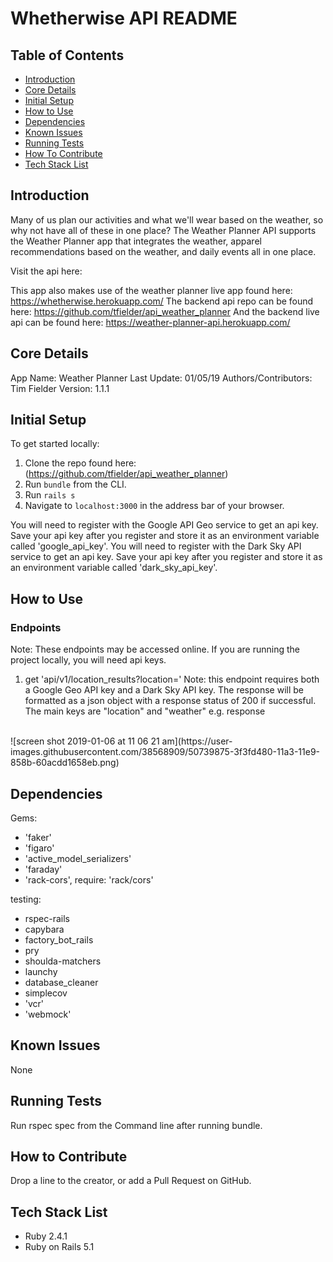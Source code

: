 # Whetherwise API README
## Table of Contents

* [Introduction](#introduction)
* [Core Details](#core-details)
* [Initial Setup](#initial-setup)
* [How to Use](#how-to-use)
* [Dependencies](#dependencies)
* [Known Issues](#known-issues)
* [Running Tests](#running-tests)
* [How To Contribute](#how-to-contribute)
* [Tech Stack List](#tech-stack-list)

## <a name="introduction"></a>Introduction
  Many of us plan our activities and what we'll wear based on the weather, so why not have all of these in one place? The Weather Planner API supports the Weather Planner app that integrates the weather, apparel recommendations based on the weather, and daily events all in one place.

  Visit the api here:

  This app also makes use of the weather planner live app found here: https://whetherwise.herokuapp.com/
  The backend api repo can be found here: https://github.com/tfielder/api_weather_planner
  And the backend live api can be found here: https://weather-planner-api.herokuapp.com/

## <a name="core-details"></a>Core Details
  App Name: Weather Planner
  Last Update: 01/05/19
  Authors/Contributors: Tim Fielder
  Version: 1.1.1

## <a name="initial-setup"></a>Initial Setup
  To get started locally:
  1. Clone the repo found here: (https://github.com/tfielder/api_weather_planner)
  2. Run `bundle` from the CLI.
  3. Run `rails s`
  4. Navigate to `localhost:3000` in the address bar of your browser.

  You will need to register with the Google API Geo service to get an api key.
  Save your api key after you register and store it as an environment variable called 'google_api_key'.
  You will need to register with the Dark Sky API service to get an api key.
  Save your api key after you register and store it as an environment variable called 'dark_sky_api_key'.


## <a name="how-to-use"></a>How to Use
### Endpoints
Note: These endpoints may be accessed online. If you are running the project locally, you will need api keys.

<!-- 1. get 'api/v1/coordinates?location=<location of your choice>'
  Note: This endpoint requires a Google Geo API key.
  The response will be formatted as a json object with a response status of 200 if successful.
  e.g. response
  <br>
  ![screen shot 2019-01-05 at 10 09 26 pm](https://user-images.githubusercontent.com/38568909/50732369-dde21c00-1136-11e9-8015-aa4e660227b1.png)
  <br>

2. get 'api/v1/weather?location=<location of your choice>'
  Note: this endpoint requires both a Google Geo API key and a Dark Sky API key.
  The response will be formatted as a json object with a response status of 200 if successful.
  The main keys are "location" and "weather"
  e.g. response
  <br>
  ![screen shot 2019-01-06 at 11 06 21 am](https://user-images.githubusercontent.com/38568909/50739875-3f3fd480-11a3-11e9-858b-60acdd1658eb.png)
  <br> -->
1. get 'api/v1/location_results?location=<location of your choice>'
  Note: this endpoint requires both a Google Geo API key and a Dark Sky API key.
  The response will be formatted as a json object with a response status of 200 if successful.
  The main keys are "location" and "weather"
  e.g. response
  <br>
  ![screen shot 2019-01-06 at 11 06 21 am](https://user-images.githubusercontent.com/38568909/50739875-3f3fd480-11a3-11e9-858b-60acdd1658eb.png)
  <br>

## <a name="dependencies"></a>Dependencies
Gems:
* 'faker'
* 'figaro'
* 'active_model_serializers'
* 'faraday'
* 'rack-cors', require: 'rack/cors'

testing:
* rspec-rails
* capybara
* factory_bot_rails
* pry
* shoulda-matchers
* launchy
* database_cleaner
* simplecov
* 'vcr'
* 'webmock'

## <a name="known-issues"></a>Known Issues
None
## <a name="running-tests"></a>Running Tests
Run rspec spec from the Command line after running bundle.
## <a name="how-to-contribute"></a>How to Contribute
  Drop a line to the creator, or add a Pull Request on GitHub.

## <a name="tech-stack-list"></a>Tech Stack List
* Ruby 2.4.1
* Ruby on Rails 5.1
